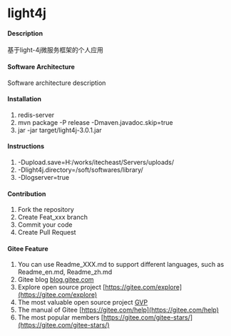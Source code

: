 # light4j

#### Description
基于light-4j微服务框架的个人应用

#### Software Architecture
Software architecture description

#### Installation

1. redis-server
2. mvn package -P release -Dmaven.javadoc.skip=true
3. jar -jar target/light4j-3.0.1.jar

#### Instructions

1. -Dupload.save=H:/works/itecheast/Servers/uploads/
2. -Dlight4j.directory=/soft/softwares/library/
3. -Dlogserver=true

#### Contribution

1. Fork the repository
2. Create Feat_xxx branch
3. Commit your code
4. Create Pull Request


#### Gitee Feature

1. You can use Readme\_XXX.md to support different languages, such as Readme\_en.md, Readme\_zh.md
2. Gitee blog [blog.gitee.com](https://blog.gitee.com)
3. Explore open source project [https://gitee.com/explore](https://gitee.com/explore)
4. The most valuable open source project [GVP](https://gitee.com/gvp)
5. The manual of Gitee [https://gitee.com/help](https://gitee.com/help)
6. The most popular members  [https://gitee.com/gitee-stars/](https://gitee.com/gitee-stars/)